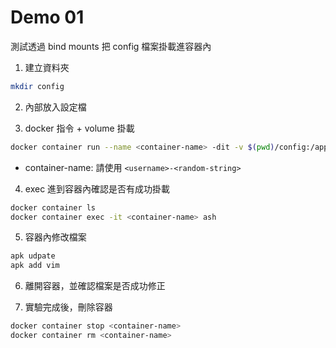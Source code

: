 # Demo 01

測試透過 bind mounts 把 config 檔案掛載進容器內

1. 建立資料夾

```bash
mkdir config
```

2. 內部放入設定檔

3. docker 指令 + volume 掛載

```bash
docker container run --name <container-name> -dit -v $(pwd)/config:/app/config alpine
```

- container-name: 請使用 `<username>-<random-string>`

4. exec 進到容器內確認是否有成功掛載

```bash
docker container ls
docker container exec -it <container-name> ash
```

5. 容器內修改檔案

```bash
apk udpate
apk add vim
```

6. 離開容器，並確認檔案是否成功修正

7. 實驗完成後，刪除容器

```bash
docker container stop <container-name>
docker container rm <container-name>
```
